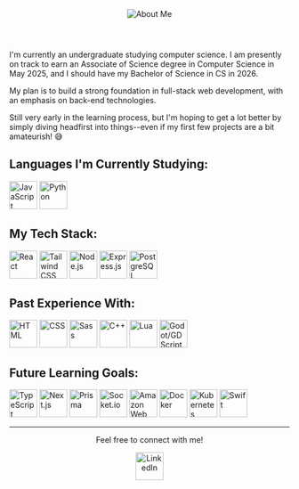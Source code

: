<header align="center">
    <img src="./github-header-image.webp" alt="About Me">
</header>

<main>
    <p>I'm currently an undergraduate studying computer science. I am presently on track to earn an Associate of Science degree in Computer Science in May 2025, and I should have my Bachelor of Science in CS in 2026.</p>
    <p>My plan is to build a strong foundation in full-stack web development, with an emphasis on back-end technologies.</p>
    <p>Still very early in the learning process, but I'm hoping to get a lot better by simply diving headfirst into things--even if my first few projects are a bit amateurish! 😅</p>
</main>

## **Languages I'm Currently Studying:**
<div>
    <img src="https://cdn.jsdelivr.net/gh/devicons/devicon@latest/icons/javascript/javascript-original.svg" height="50" title="JavaScript" alt="JavaScript"/>
    <img src="https://cdn.jsdelivr.net/gh/devicons/devicon@latest/icons/python/python-original.svg" height="50" title="Python" alt="Python"/>
</div>

## **My Tech Stack:**
<div>
    <img src="https://cdn.jsdelivr.net/gh/devicons/devicon@latest/icons/react/react-original.svg" height="50" title="React" alt="React"/>
    <img src="https://cdn.jsdelivr.net/gh/devicons/devicon@latest/icons/tailwindcss/tailwindcss-original.svg" height="50" title="Tailwind CSS" alt="Tailwind CSS"/>
    <img src="https://cdn.jsdelivr.net/gh/devicons/devicon@latest/icons/nodejs/nodejs-original.svg" height="50" title="Node.js" alt="Node.js"/>
    <img src="https://cdn.jsdelivr.net/gh/devicons/devicon@latest/icons/express/express-original.svg" height="50" title="Express.js" alt="Express.js"/>
    <img src="https://cdn.jsdelivr.net/gh/devicons/devicon@latest/icons/postgresql/postgresql-original.svg" height="50" title="PostgreSQL" alt="PostgreSQL"/>
</div>

## **Past Experience With:**
<div>
    <img src="https://cdn.jsdelivr.net/gh/devicons/devicon@latest/icons/html5/html5-original.svg" height="50" title="HTML" alt="HTML"/>
    <img src="https://cdn.jsdelivr.net/gh/devicons/devicon@latest/icons/css3/css3-original.svg" height="50" title="CSS" alt="CSS"/>
    <img src="https://cdn.jsdelivr.net/gh/devicons/devicon@latest/icons/sass/sass-original.svg" height="50" title="Sass" alt="Sass"/>
    <img src="https://cdn.jsdelivr.net/gh/devicons/devicon@latest/icons/cplusplus/cplusplus-original.svg" height="50" title="C++" alt="C++"/>
    <img src="https://cdn.jsdelivr.net/gh/devicons/devicon@latest/icons/lua/lua-original.svg" height="50" title="Lua" alt="Lua"/>
    <img src="https://cdn.jsdelivr.net/gh/devicons/devicon@latest/icons/godot/godot-original.svg" height="50" title="Godot/GDScript" alt="Godot/GDScript"/>
</div>

## **Future Learning Goals:**
<div>
    <img src="https://cdn.jsdelivr.net/gh/devicons/devicon@latest/icons/typescript/typescript-original.svg" height="50" title="TypeScript" alt="TypeScript"/>
    <img src="https://cdn.jsdelivr.net/gh/devicons/devicon@latest/icons/nextjs/nextjs-original.svg" height="50" title="Next.js" alt="Next.js"/>
    <img src="https://cdn.jsdelivr.net/gh/devicons/devicon@latest/icons/prisma/prisma-original.svg" height="50" title="Prisma" alt="Prisma"/>
    <img src="https://cdn.jsdelivr.net/gh/devicons/devicon@latest/icons/socketio/socketio-original.svg" height="50" title="Socket.io" alt="Socket.io"/>
    <img src="https://cdn.jsdelivr.net/gh/devicons/devicon@latest/icons/amazonwebservices/amazonwebservices-original-wordmark.svg" height="50" title="Amazon Web Services (AWS)" alt="Amazon Web Services (AWS)"/>
    <img src="https://cdn.jsdelivr.net/gh/devicons/devicon@latest/icons/docker/docker-plain-wordmark.svg" height="50" title="Docker" alt="Docker"/>
    <img src="https://cdn.jsdelivr.net/gh/devicons/devicon@latest/icons/kubernetes/kubernetes-original.svg" height="50" title="Kubernetes" alt="Kubernetes"/>
    <img src="https://cdn.jsdelivr.net/gh/devicons/devicon@latest/icons/swift/swift-original.svg" height="50" title="Swift" alt="Swift"/>
</div>

---

<div align="center">
    <p>Feel free to connect with me!</p>
    <a href="https://www.linkedin.com/in/matthew-c-pendergast" target="_blank">
        <img src="https://cdn.jsdelivr.net/gh/devicons/devicon@latest/icons/linkedin/linkedin-original.svg" height="50" title="LinkedIn" alt="LinkedIn"/>
    </a>
</div>
